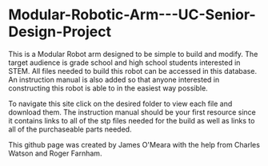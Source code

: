# Modular-Robotic-Arm---UC-Senior-Design-Project
This is a Modular Robot arm designed to be simple to build and modify. The target audience is grade school and high school students interested in STEM. All files needed to build this robot can be accessed in this database. An instruction manual is also added so that anyone interested in constructing this robot is able to in the easiest way possible. 

To navigate this site click on the desired folder to view each file and download them. 
The instruction manual should be your first resource since it contains links to all of the stp files needed for the build as well as links to all of the purchaseable parts needed. 

This github page was created by James O'Meara with the help from Charles Watson and Roger Farnham. 
